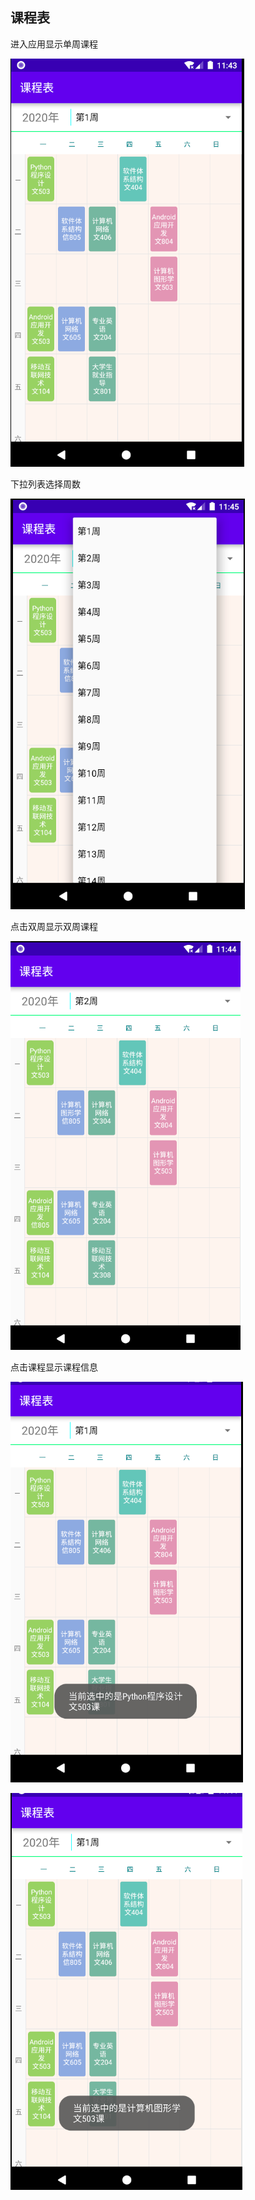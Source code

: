 ## 课程表

进入应用显示单周课程

![image-20201224194355627](res/image-20201224194355627.png)

下拉列表选择周数

![image-20201224194556792](res/image-20201224194556792.png)

点击双周显示双周课程

![image-20201224194412109](res/image-20201224194412109.png)

点击课程显示课程信息

![image-20201224194438747](res/image-20201224194438747.png)

![image-20201224194501080](res/image-20201224194501080.png)